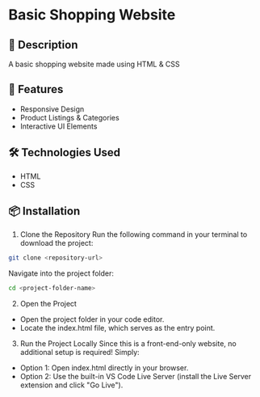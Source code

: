 # Basic Shopping Website

## 📝 Description

A basic shopping website made using HTML & CSS

## 🚀 Features

- Responsive Design
- Product Listings & Categories
- Interactive UI Elements

## 🛠️ Technologies Used

- HTML
- CSS

## 📦 Installation

1. Clone the Repository
Run the following command in your terminal to download the project:
```bash
git clone <repository-url>
```

Navigate into the project folder:
```bash
cd <project-folder-name>
```

2. Open the Project
- Open the project folder in your code editor.
- Locate the index.html file, which serves as the entry point.
  
3. Run the Project Locally
Since this is a front-end-only website, no additional setup is required! Simply:
- Option 1: Open index.html directly in your browser.
- Option 2: Use the built-in VS Code Live Server (install the Live Server extension and click "Go Live").
